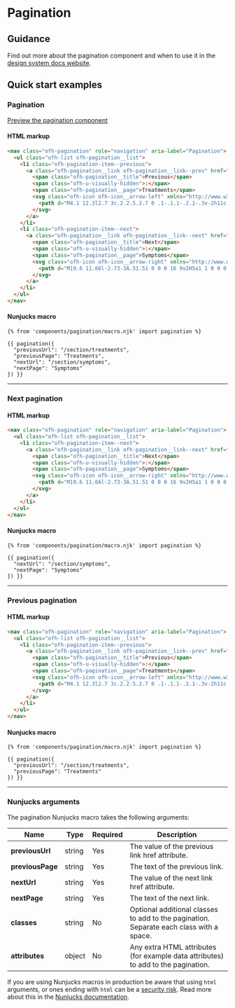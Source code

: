 # Pagination

## Guidance

Find out more about the pagination component and when to use it in the [design system docs website](https://designsystem.ourfuturehealth.org.uk/design-system/components/pagination).

## Quick start examples

### Pagination

[Preview the pagination component](https://ourfuturehealth.github.io/design-system-toolkit/components/pagination/index.html)

#### HTML markup

```html
<nav class="ofh-pagination" role="navigation" aria-label="Pagination">
  <ul class="ofh-list ofh-pagination__list">
    <li class="ofh-pagination-item--previous">
      <a class="ofh-pagination__link ofh-pagination__link--prev" href="/section/treatments">
        <span class="ofh-pagination__title">Previous</span>
        <span class="ofh-u-visually-hidden">:</span>
        <span class="ofh-pagination__page">Treatments</span>
        <svg class="ofh-icon ofh-icon__arrow-left" xmlns="http://www.w3.org/2000/svg" viewBox="0 0 24 24" aria-hidden="true" width="34" height="34">
          <path d="M4.1 12.3l2.7 3c.2.2.5.2.7 0 .1-.1.1-.2.1-.3v-2h11c.6 0 1-.4 1-1s-.4-1-1-1h-11V9c0-.2-.1-.4-.3-.5h-.2c-.1 0-.3.1-.4.2l-2.7 3c0 .2 0 .4.1.6z"></path>
        </svg>
      </a>
    </li>
    <li class="ofh-pagination-item--next">
      <a class="ofh-pagination__link ofh-pagination__link--next" href="/section/symptoms">
        <span class="ofh-pagination__title">Next</span>
        <span class="ofh-u-visually-hidden">:</span>
        <span class="ofh-pagination__page">Symptoms</span>
        <svg class="ofh-icon ofh-icon__arrow-right" xmlns="http://www.w3.org/2000/svg" viewBox="0 0 24 24" aria-hidden="true" width="34" height="34">
          <path d="M19.6 11.66l-2.73-3A.51.51 0 0 0 16 9v2H5a1 1 0 0 0 0 2h11v2a.5.5 0 0 0 .32.46.39.39 0 0 0 .18 0 .52.52 0 0 0 .37-.16l2.73-3a.5.5 0 0 0 0-.64z"></path>
        </svg>
      </a>
    </li>
  </ul>
</nav>
```

#### Nunjucks macro

```
{% from 'components/pagination/macro.njk' import pagination %}

{{ pagination({
  "previousUrl": "/section/treatments",
  "previousPage": "Treatments",
  "nextUrl": "/section/symptoms",
  "nextPage": "Symptoms"
}) }}
```

---

### Next pagination

#### HTML markup

```html
<nav class="ofh-pagination" role="navigation" aria-label="Pagination">
  <ul class="ofh-list ofh-pagination__list">
    <li class="ofh-pagination-item--next">
      <a class="ofh-pagination__link ofh-pagination__link--next" href="/section/symptoms">
        <span class="ofh-pagination__title">Next</span>
        <span class="ofh-u-visually-hidden">:</span>
        <span class="ofh-pagination__page">Symptoms</span>
        <svg class="ofh-icon ofh-icon__arrow-right" xmlns="http://www.w3.org/2000/svg" viewBox="0 0 24 24" aria-hidden="true" width="34" height="34">
          <path d="M19.6 11.66l-2.73-3A.51.51 0 0 0 16 9v2H5a1 1 0 0 0 0 2h11v2a.5.5 0 0 0 .32.46.39.39 0 0 0 .18 0 .52.52 0 0 0 .37-.16l2.73-3a.5.5 0 0 0 0-.64z"></path>
        </svg>
      </a>
    </li>
  </ul>
</nav>

```

#### Nunjucks macro

```
{% from 'components/pagination/macro.njk' import pagination %}

{{ pagination({
  "nextUrl": "/section/symptoms",
  "nextPage": "Symptoms"
}) }}
```

---

### Previous pagination

#### HTML markup

```html
<nav class="ofh-pagination" role="navigation" aria-label="Pagination">
  <ul class="ofh-list ofh-pagination__list">
    <li class="ofh-pagination-item--previous">
      <a class="ofh-pagination__link ofh-pagination__link--prev" href="/section/treatments">
        <span class="ofh-pagination__title">Previous</span>
        <span class="ofh-u-visually-hidden">:</span>
        <span class="ofh-pagination__page">Treatments</span>
        <svg class="ofh-icon ofh-icon__arrow-left" xmlns="http://www.w3.org/2000/svg" viewBox="0 0 24 24" aria-hidden="true" width="34" height="34">
          <path d="M4.1 12.3l2.7 3c.2.2.5.2.7 0 .1-.1.1-.2.1-.3v-2h11c.6 0 1-.4 1-1s-.4-1-1-1h-11V9c0-.2-.1-.4-.3-.5h-.2.1 0-.3.1-.4.2l-2.7 3c0 .2 0 .4.1.6z"></path>
        </svg>
      </a>
    </li>
  </ul>
</nav>

```

#### Nunjucks macro

```
{% from 'components/pagination/macro.njk' import pagination %}

{{ pagination({
  "previousUrl": "/section/treatments",
  "previousPage": "Treatments"
}) }}
```

---

### Nunjucks arguments

The pagination Nunjucks macro takes the following arguments:

| Name                | Type     | Required  | Description  |
| --------------------|----------|-----------|--------------|
| **previousUrl**     | string   | Yes       | The value of the previous link href attribute. |
| **previousPage**    | string   | Yes       | The text of the previous link. |
| **nextUrl**         | string   | Yes       | The value of the next link href attribute. |
| **nextPage**        | string   | Yes       | The text of the next link. |
| **classes**         | string   | No        | Optional additional classes to add to the pagination. Separate each class with a space. |
| **attributes**      | object   | No        | Any extra HTML attributes (for example data attributes) to add to the pagination. |

If you are using Nunjucks macros in production be aware that using `html` arguments, or ones ending with `html` can be a [security risk](https://developer.mozilla.org/en-US/docs/Glossary/Cross-site_scripting). Read more about this in the [Nunjucks documentation](https://mozilla.github.io/nunjucks/api.html#user-defined-templates-warning).
